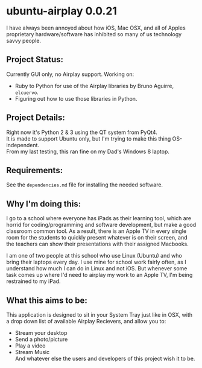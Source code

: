 ubuntu-airplay 0.0.21
===

I have always been annoyed about how iOS, Mac OSX, and all of Apples proprietary hardware/software has inhibited so many of
us technology savvy people.  

Project Status:
---
Currently GUI only, no Airplay support.
Working on:
- Ruby to Python for use of the Airplay libraries by Bruno Aguirre, `elcuervo`.
- Figuring out how to use those libraries in Python.  

Project Details:
---
Right now it's Python 2 & 3 using the QT system from PyQt4.  
It is made to support Ubuntu only, but I'm trying to make this thing OS-independent.  
From my last testing, this ran fine on my Dad's Windows 8 laptop.

Requirements:
---
See the `dependencies.md` file for installing the needed software.

Why I'm doing this:
---
I go to a school where everyone has iPads as their learning tool, which are horrid for coding/programming and software
development, but make a good classroom common tool. As a result, there is an Apple TV in every single room for the students to
quickly present whatever is on their screen, and the teachers can show their presentations with their assigned Macbooks.

I am one of two people at this school who use Linux (Ubuntu) and who bring their laptops every day. I use mine
for school work fairly often, as I understand how much I can do in Linux and not iOS. But whenever some task comes up where I'd
need to airplay my work to an Apple TV, I'm being restrained to my iPad.

What this aims to be:
---
This application is designed to sit in your System Tray just like in OSX, with a drop down list of available Airplay Recievers,
and allow you to:
- Stream your desktop
- Send a photo/picture
- Play a video
- Stream Music  
And whatever else the users and developers of this project wish it to be.
